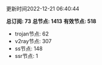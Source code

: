 更新时间2022-12-21 06:40:44

**总订阅: 73**
**总节点: 1413**
**有效节点: 518**
- trojan节点: 62
- v2ray节点: 307
- ss节点: 148
- ssr节点: 1
